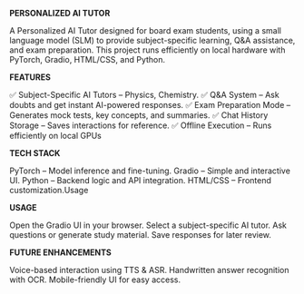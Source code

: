 **PERSONALIZED AI TUTOR**

A Personalized AI Tutor designed for board exam students, using a small language model (SLM) to provide subject-specific learning, Q&A assistance, and exam preparation.
This project runs efficiently on local hardware with PyTorch, Gradio, HTML/CSS, and Python.

**FEATURES**

✅ Subject-Specific AI Tutors – Physics, Chemistry.
✅ Q&A System – Ask doubts and get instant AI-powered responses.
✅ Exam Preparation Mode – Generates mock tests, key concepts, and summaries.
✅ Chat History Storage – Saves interactions for reference.
✅ Offline Execution – Runs efficiently on local GPUs

**TECH STACK**

PyTorch – Model inference and fine-tuning.
Gradio – Simple and interactive UI.
Python – Backend logic and API integration.
HTML/CSS – Frontend customization.Usage

**USAGE**

Open the Gradio UI in your browser.
Select a subject-specific AI tutor.
Ask questions or generate study material.
Save responses for later review.

**FUTURE ENHANCEMENTS**

Voice-based interaction using TTS & ASR.
Handwritten answer recognition with OCR.
Mobile-friendly UI for easy access.
